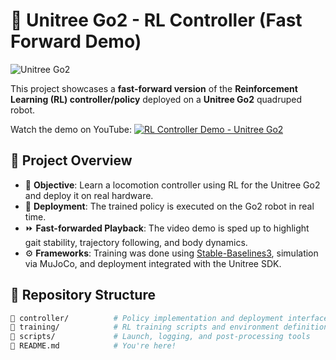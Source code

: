 # 🐾 Unitree Go2 - RL Controller (Fast Forward Demo)

![Unitree Go2](https://unitree.com/wp-content/uploads/2023/03/go2_img01-1024x585.jpg)

This project showcases a **fast-forward version** of the **Reinforcement Learning (RL) controller/policy** deployed on a **Unitree Go2** quadruped robot.

Watch the demo on YouTube:
[![RL Controller Demo - Unitree Go2](https://img.youtube.com/vi/YOUTUBE_VIDEO_ID/0.jpg)](https://www.youtube.com/watch?v=8bq4slHcozQ)

## 📝 Project Overview

- 🎯 **Objective**: Learn a locomotion controller using RL for the Unitree Go2 and deploy it on real hardware.
- 🚀 **Deployment**: The trained policy is executed on the Go2 robot in real time.
- ⏩ **Fast-forwarded Playback**: The video demo is sped up to highlight gait stability, trajectory following, and body dynamics.
- ⚙️ **Frameworks**: Training was done using [Stable-Baselines3](https://github.com/DLR-RM/stable-baselines3), simulation via MuJoCo, and deployment integrated with the Unitree SDK.

## 📂 Repository Structure

```bash
📁 controller/          # Policy implementation and deployment interface
📁 training/            # RL training scripts and environment definitions
📁 scripts/             # Launch, logging, and post-processing tools
📄 README.md            # You're here!
